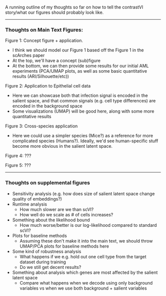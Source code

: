 A running outline of my thoughts so far on how to tell the contrastVI story/what our
figures should probably look like.

---

### Thoughts on Main Text Figures:

Figure 1: Concept figure + application.
* I think we should model our Figure 1 based off the Figure 1 in the scArches paper
* At the top, we'll have a concept (sub)figure 
* At the bottom, we can then provide some results for our initial AML experiments
(PCA/UMAP plots, as well as some basic quantitative results (ARI/Silhouette/etc))

Figure 2: Application to Epithelial cell data

* Here we can showcase both that infection signal is encoded in the salient space, and
that common signals (e.g. cell type differences) are encoded in the background space
* Some visualizations (UMAP) will be good here, along with some more quantitative results

Figure 3: Cross-species application

* Here we could use a simpler species (Mice?) as a reference for more complicated
species (Humans?). Ideally, we'd see human-specific stuff become more obvious in the
salient latent space.

Figure 4: ???

Figure 5: ???

---

### Thoughts on supplemental figures

* Sensitivity analysis (e.g. how does size of salient latent space change quality of
embeddings?)
* Runtime analysis
    * How much slower are we than scVI?
    * How well do we scale as # of cells increases?
* Something about the likelihood bound
    * How much worse/better is our log-likelihood compared to standard scVI?
* Plots for baseline methods
    * Assuming these don't make it into the main text, we should throw UMAP/PCA plots for
    baseline methods here
* Some kind of robustness analysis
    * What happens if we e.g. hold out one cell type from the target dataset during training
    * Do we still get decent results?
* Something about analysis which genes are most affected by the salient latent space
    * Compare what happens when we decode using only background variables vs when we use
    both background + salient variables
